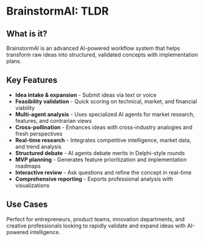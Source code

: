 # BrainstormAI: TLDR

## What is it?
BrainstormAI is an advanced AI-powered workflow system that helps transform raw ideas into structured, validated concepts with implementation plans.

## Key Features
- **Idea intake & expansion** - Submit ideas via text or voice
- **Feasibility validation** - Quick scoring on technical, market, and financial viability
- **Multi-agent analysis** - Uses specialized AI agents for market research, features, and contrarian views
- **Cross-pollination** - Enhances ideas with cross-industry analogies and fresh perspectives
- **Real-time research** - Integrates competitive intelligence, market data, and trend analysis
- **Structured debate** - AI agents debate merits in Delphi-style rounds
- **MVP planning** - Generates feature prioritization and implementation roadmaps
- **Interactive review** - Ask questions and refine the concept in real-time
- **Comprehensive reporting** - Exports professional analysis with visualizations

## Use Cases
Perfect for entrepreneurs, product teams, innovation departments, and creative professionals looking to rapidly validate and expand ideas with AI-powered intelligence.